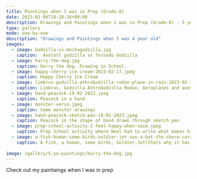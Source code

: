 ```yaml
---
title: Paintings when I was in Prep (Grade-0)
date: 2023-02-06T10:20:16+09:00
description: Drawings and Paintings when I was in Prep (Grade-0) - 5 years old
type: gallery
mode: one-by-one
description: "Drawings and Paintings when I was 4 year old"
images:
  - image: Godzilla-vs-mechagodzilla.jpg
    caption:  Axolotl godzilla vs Tornado Godzilla
  - image: harry-the-dog.jpg
    caption: Harry the dog. Drawing in School.
  - image: happy-cherry-ice-cream-2023-02-17.jpeg
    caption: Happy Cherry Ice Cream
  - image: limbrus-godzilla-athroGodzilla-rodan-plane-in-rain-2023-02-17.jpeg
    caption: Limbrus, Godzilla AthroGodzilla Rodan, Aeroplanes and another Limbrus in rain. Painted on 17-02-2023
  - image: hand-peacock-19-02-2023.jpeg
    caption: Peacock in a hand
  - image: monster-verse.jpeg
    caption: Some monster drawings
  - image: hand-peacock-sketch-pen-19-02-2023.jpeg
    caption: Peacock in the shape of hand drawn through sketch pen
  - image: prep-school-activity-I-feel-happy-when-swim.jpeg
    caption: Prep School activity where Neel had to write what makes him happy. He mentioned, "I feel happy when I go to swimming".
  - image: a-fish-human-some-birds-soldier-jet-sun-a-bat-the-shore-coral-reef-sea-grass-and-water-and-bombs-and-somemore-birds.jpeg
    caption: A Fish, a human, some birds, Soldier-Jet(thats why it has S written on it), a Bat(sleeping because its day), shore, Coral reef, Sea grass and water and bombs and some more birds
    
image: /gallery/5-yo-paintings/harry-the-dog.jpg
---
```


Check out my paintaings when I was in prep